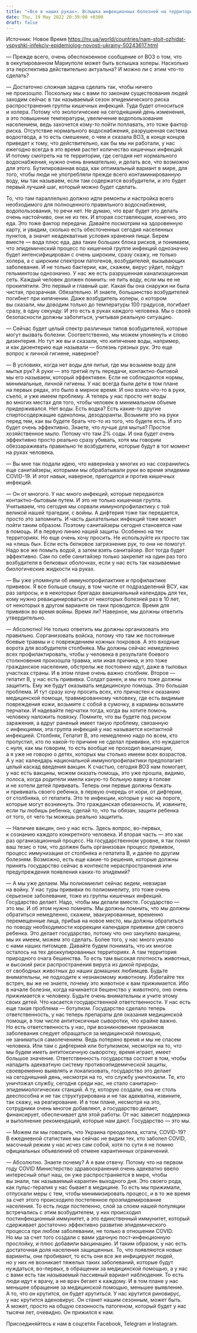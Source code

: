 ```yaml
---
title: "«Все в наших руках». Вспышка инфекционных болезней на территории Украины в условиях войны и защита от них — разговор с эпидемиологом"
date: Thu, 19 May 2022 20:39:00 +0300
draft: false
---
```

Источник: Новое Время https://nv.ua/world/countries/nam-stoit-ozhidat-vspyshki-infekciy-epidemiolog-novosti-ukrainy-50243617.html


— Прежде всего, очень обеспокоенное сообщение от ВОЗ о том, что в оккупированном Мариуполе может быть вспышка холеры. Насколько эта перспектива действительно актуальна? И можно ли с этим что-то сделать?

— Достаточно сложная задача сделать так, чтобы ничего не произошло. Поскольку мы с вами по законам существования людей заходим сейчас в так называемый сезон эпидемического риска распространения группы кишечных инфекций. Туда будет относиться и холера. Потому что экологические на сегодняшний день изменения, а это повышение температуры, увеличение водопользования населением, ведь захочется кому-то пойти поплавать, это тоже фактор риска. Отсутствие нормального водоснабжения, разрушенная система водоотвода, а то есть смешение, о чем и сказала ВОЗ, в конце концов приведет к тому, что действительно, как бы мы ни работали, у нас ежегодно всегда в это время растет количество кишечных инфекций. И потому смотреть на те территории, где сегодня нет нормального водоснабжения, нужно очень внимательно, и делать все, что возможно для этого. Бутилированная вода, как оптимальный вариант в мире, для того, чтобы люди не употребляли прежде всего контаминированную воду, мы так называем, если там содержатся возбудители, и это будет первый лучший шаг, который можно будет сделать.

То, что там параллельно должно идти ремонты и настройка всего необходимого для полноценного правильного водоснабжения, водопользования, то речи нет. Не думаю, что враг будет это делать очень настойчиво, они не из тех. И вторая составляющая, конечно, это еда. Это тоже фактор передачи. Давайте посмотрим на здоровенную карту, и увидим, сколько есть обесточенных сегодня населенных пунктов, а значит неадекватные условия хранения пищи. Берем вместе — вода плюс еда, два таких больших блока рисков, и понимаем, что эпидемический процесс по кишечной группе инфекций однозначно будет интенсифицирован с очень широким, сразу скажу, не только холера, а с широким спектром патогенов, возбудителей, вызывающих заболевание. И не только бактерии, как, скажем, вирус уйдет, пойдут гельминтозы однозначно. У нас же есть разрушенная канализационная сеть. Каждый человек должен помнить: не пить воду, если мы ее не прокипятили. Это первый и главный шаг. Какая бы она снаружи ни была чистая, прозрачная. Обязательно. И знаете, большинство возбудителей погибнет при кипячении. Даже возбудитель холеры, о котором вы сказали, мы доводим только до температуры 100 градусов, погибает сразу, в одну секунду. И это есть в руках каждого человека. Мы о своей безопасности должны заботиться, учитывая реальную ситуацию.

— Сейчас будет целый спектр различных типов возбудителей, которые могут вызвать болезни. Соответственно, мы можем упомянуть и слово дизентерия. Но тут же вы и сказали, что кипячение воды, например, и как дизентерию еще называли — болезнь грязных рук. Это еще вопрос к личной гигиене, наверное?

— В условиях, когда нет воды для питья, где мы возьмем воду для мытья рук? А руки — это третий путь передачи, контактно-бытовой мы его называем, который эффективен. Если не соблюдаются нормы, минимальные, личной гигиены. У нас всегда были дети в том плане на первых рядах, это было в мирное время. И оно взяло что-то в руки, съело, и уже имеем проблему. А теперь у нас просто нет воды во многих местах для того, чтобы человек в минимальном объеме придерживался. Нет воды. Есть водка? Есть какие-то другие спиртосодержащие одеколоны, дезодоранты. Возьмите это на руки перед тем, как вы будете брать что-то из того, что будете есть. И это будет очень эффективно. Знаете, что лучше для мытья? Простое хозяйственное мыло. Потому что там 2% соды. И она будет очень эффективно просто реально сразу убивать, хотя мы говорим обеззараживать правильно те возбудители, которые будут в тот момент на руках человека.

— Вы мне так подали идею, что наверняка у многих из нас сохранились еще санитайзеры, которыми мы обрабатывали руки во время эпидемии COVID-19. И этот навык, наверное, пригодится и против кишечных инфекций.

— Он от многого. У нас много инфекций, которые передаются контактно-бытовым путем. И это не только кишечная группа. Учитываем, что сегодня мы сорвали иммунопрофилактику с той великой нашей трагедии, с войны. А дифтерия тоже так передается, просто это запомнить. И часть дыхательных инфекций тоже может пойти таким образом. Поэтому санитайзеры сегодня становятся нам в помощь. И в первую линию нашей защиты. Особенно на тех территориях. Но еще очень хочу просить. Не используйте их просто так на «лишь бы». Если есть белковое загрязнение рук, то они не помогут. Надо все же помыть водой, а затем взять санитайзер. Вот тогда будет эффективно. Сам по себе санитайзер только закрепит на один раз того возбудителя в белковых оболочках, если у нас есть так называемые биологические жидкости на руках.

— Вы уже упомянули об иммунопрофилактике и профилактике прививок. Я все больше слышу, в том числе от подразделений ВСУ, как раз запросы, и в некоторых бригадах вакцинальный календарь для тех, кому нужно ревакцинироваться от некоторых болезней раз в 10 лет, от некоторых в другом варианте он таки проводится. Время для прививок во время войны. Время ли? Наверное, мы должны ответить утвердительно.

— Абсолютно! Не только ответить мы должны организовать это правильно. Сорганизовать войска, потому что там же постоянные боевые травмы и с повреждением кожных покровов. А это входные ворота для возбудителя столбняка. Мы должны сейчас немедленно всех профилактировать, чтобы у человека в результате боевого столкновения произошла травма, или иная причина, и это тоже гражданское население, обстрелы же постоянно идут, даже в тыловых участках страны. И в этом плане очень важно столбняк. Второе — гепатит В, у нас есть прививка. Солдат ранен, и мы его тоже должны защитить. Ему же будут оказывать медицинскую помощь. Это большая проблема. И тут сразу хочу просить всех, кто причастен к оказанию медицинской помощи, травмированному человеку, где есть видимые повреждения кожи, возьмите с собой в сумочку, в карманы возьмите перчатки. И надевайте перчатки тогда, когда вы хотите помочь человеку наложить повязку. Помните, что вы будете под риском заражения, а вдруг раненый имеет такую проблему, связанную с инфекциями, эта группа инфекций у нас называется контактной инфекцией. Столбняк, Гепатит В, это немедленно надо по всем, кто пропустил, кто по какой-то причине не сделал прививки, кто нуждается с нуля, как мы говорим, то есть вообще не проходил вакцинации, а я уже не говорю о детях, которых мы столько имеем всех возрастов. А у нас календарь национальной иммунопрофилактики предполагает целый каскад введения вакцин. К счастью, сегодня ВОЗ нам помогает, у нас есть вакцины, можем оказать помощь, это уже прошла, видимо, полоса, когда родители имели какую-то больную вавку в голове и не хотели детей прививать. Теперь они первые должны бежать и прививать своего ребенка, в первую очередь от кори, от дифтерии, от столбняка, от гепатита. Это те инфекции, которые у нас на пороге, которые могут возникнуть. Это гражданская обязанность. И, извините, если ты любишь ребенка, сделай то, что ты обязан, защити ребенка от того, от чего ты можешь реально защитить.

— Наличие вакцин, оно у нас есть. Здесь вопрос, во-первых, к сознанию каждого конкретного человека. И вторая часть — это как раз организационный процесс. На государственном уровне, я так понял ваш тезис о том, что должен быть организован процесс прививок, процесс иммунизации от столбняка и гепатита В, и далее по другим болезням. Возможно, есть еще какие-то решения, которые должны принять государство сейчас в контексте нераспространения или предупреждения появления каких-то эпидемий?

— А мы уже делаем. Мы полиомиелит сейчас ведем, невзирая на войну. У нас туры прививки по полиомиелиту, это тоже очень серьезное заболевание, тоже из группы кишечных инфекций. Государство делает. Надо, чтобы мы делали вместе. Государство — это мы. И об этом нужно помнить. Мы должны помнить, что мы должны обратиться немедленно, скажем, эвакуированные, временно перемещенные лица, прибыв на новое место, мы должны обратиться по поводу необходимости коррекции календаря прививки для своего ребенка. Это делает государство, потому что оно закупило вакцины, мы их имеем, можем это сделать. Более того, у нас много уехало с нами наших питомцев. Давайте будем понимать, что их многое осталось на тех деоккупированных территориях. А там территория природного очага бешенства. То есть там высокая плотность животных, и высокий риск распространения вируса из дикой природы, от свободных животных до наших домашних любимцев. Будьте внимательны, не подходите к незнакомому животному. Избегайте тех встреч, вы же не знаете, почему это животное к вам прижимается. Ибо в начале болезни, когда начинается бешенство у животного, оно очень прижимается к человеку. Будьте очень внимательны и учите этому своих детей. Что касается государственной ответственности. У нас есть еще такая проблема — ботулизм. Государство сделало теперь ответственность, у нас теперь препараты для оказания медицинской помощи, в том числе антитоксичные сыворотки, что крайне важно. Но есть ответственность у нас, при возникновении признаков заболевания следует обращаться за медицинской помощью, не заниматься самолечением. Ведь потеряно время и мы не спасем человека. Или там с дифтерией или ботулизмом, несмотря на то, что мы будем иметь антитоксичную сыворотку, время играет, имеет большое значение. Ответственность государства состоит в том, чтобы наладить адекватную систему противоэпидемической защиты, своевременно выявлять и локализовать, государство это делает на сегодняшний день, несмотря на то, что службу уничтожили. Те, кто уничтожал службу, сегодня среди нас, не стало санитарно-эпидемиологических станций. А ту, которую создали, она не столь дееспособна и не так структурирована и не так адекватна, извините, так скажу, на реагирование. И в том плане, несмотря на это, сотрудники очень многое добавляют, а государство делает, финансирует, обеспечивает для этой работы. От нас зависит поддержка и выполнение рекомендаций, которые нам дают. Государство — это мы.

— Можем ли мы говорить, что Украина преодолела, кстати, COVID-19? В ежедневной статистике мы сейчас не видим тех, кто заболел COVID, масочный режим у нас исчез сам собой, хотя по сути я не помню официальных объявлений об отмене карантинных ограничений.

— Абсолютно. Знаете почему? А я вам отвечу. Потому что на первом году COVID Министерство здравоохранения очень адекватно ввело интересный опыт наш, он уже распространяется в мире, чтобы вы знали, так называемый карантин выходного дня. Это своего рода, как пульс-терапия у нас бывает в медицине. То есть мы прижимали, отпускали меры с тем, чтобы минимизировать процесс, и в то же время за счет этого происходило постепенное проэпидемирование населения. То есть люди постепенно, слой за слоем нашей популяции встречались с этим возбудителем, у них происходил постинфекционный иммунитет, а это единственный иммунитет, который сдерживает достаточно эффективно развитие эпидемического процесса при любом заболевании, не только в отношении COVID. Но мы за счет того создали с вами удачную пост-инфекционную прослойку, и плюс добавили вакцинацию. И таким образом, у нас есть достаточная доля населения защищенных. То, что появляются новые варианты, они пробивают, то есть они все же инфицируют людей, но у них не возникает тяжелых таких заболеваний, которые будут нуждаться, во-первых, в обращении за медицинской помощью, а у нас с вами есть так называемый пассивный вариант наблюдения. То есть люди идут к врачу, а не врач бегает к каждому. И в том плане у нас меньшее обращение за медицинской помощью, меньшее выявление. А то, что он крутится, он будет крутиться. У нас крутится риновирус, у нас крутится аденовирус. Он станет нашим сезонным, может быть. А может, просто на общую сезонность патогеном, который будет у нас тысячи лет, очевидно. Он прижился к нам.

Присоединяйтесь к нам в соцсетях Facebook, Telegram и Instagram.
